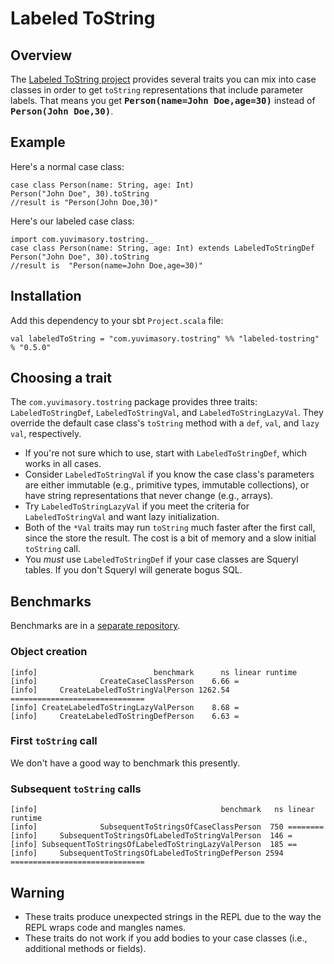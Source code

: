 # Labeled ToString #
## Overview ##
The [Labeled ToString project](https://github.com/ymasory/labeled-tostring) provides several traits you can mix into case classes in order to get `toString` representations that include parameter labels. That means you get <strong><tt>Person(name=John Doe,age=30)</tt></strong> instead of <strong><tt>Person(John Doe,30)</tt></strong>.

## Example ##
Here's a normal case class:

    case class Person(name: String, age: Int)
    Person("John Doe", 30).toString
    //result is "Person(John Doe,30)"

Here's our labeled case class:

    import com.yuvimasory.tostring._
    case class Person(name: String, age: Int) extends LabeledToStringDef
    Person("John Doe", 30).toString
    //result is  "Person(name=John Doe,age=30)"

## Installation ##
Add this dependency to your sbt `Project.scala` file:

    val labeledToString = "com.yuvimasory.tostring" %% "labeled-tostring" % "0.5.0"

## Choosing a trait ##
The `com.yuvimasory.tostring` package provides three traits: `LabeledToStringDef`, `LabeledToStringVal`, and `LabeledToStringLazyVal`. They override the default case class's `toString` method with a `def`, `val`, and `lazy val`, respectively.

* If you're not sure which to use, start with `LabeledToStringDef`, which works in all cases.
* Consider `LabeledToStringVal` if you know the case class's parameters are either immutable (e.g., primitive types, immutable collections), or have string representations that never change (e.g., arrays).
* Try `LabeledToStringLazyVal` if you meet the criteria for `LabeledToStringVal` and want lazy initialization.
* Both of the `*Val` traits may run `toString` much faster after the first call, since the store the result. The cost is a bit of memory and a slow initial `toString` call.
* You *must* use `LabeledToStringDef` if your case classes are Squeryl tables. If you don't Squeryl will generate bogus SQL.

## Benchmarks ##
Benchmarks are in a [separate repository](https://github.com/ymasory/labeled-tostring-benchmarks).

### Object creation ###

    [info]                          benchmark      ns linear runtime
    [info]              CreateCaseClassPerson    6.66 =
    [info]     CreateLabeledToStringValPerson 1262.54 ==============================
    [info] CreateLabeledToStringLazyValPerson    8.68 =
    [info]     CreateLabeledToStringDefPerson    6.63 =

### First `toString` call ###
We don't have a good way to benchmark this presently.

### Subsequent `toString` calls ###

    [info]                                         benchmark   ns linear runtime
    [info]              SubsequentToStringsOfCaseClassPerson  750 ========
    [info]     SubsequentToStringsOfLabeledToStringValPerson  146 =
    [info] SubsequentToStringsOfLabeledToStringLazyValPerson  185 ==
    [info]     SubsequentToStringsOfLabeledToStringDefPerson 2594 ==============================

## Warning ##
* These traits produce unexpected strings in the REPL due to the way the REPL wraps code and mangles names.
* These traits do not work if you add bodies to your case classes (i.e., additional methods or fields).
